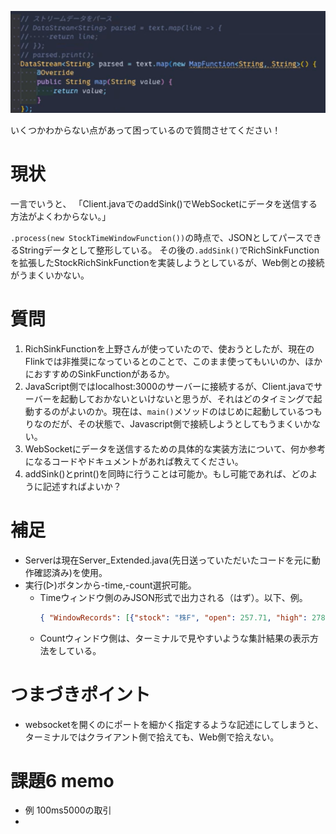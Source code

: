 ![alt text](image.png)

いくつかわからない点があって困っているので質問させてください！

# 現状

一言でいうと、
「Client.javaでのaddSink()でWebSocketにデータを送信する方法がよくわからない。」

`.process(new StockTimeWindowFunction())`の時点で、JSONとしてパースできるStringデータとして整形している。
その後の`.addSink()`でRichSinkFunctionを拡張したStockRichSinkFunctionを実装しようとしているが、Web側との接続がうまくいかない。

# 質問

1. RichSinkFunctionを上野さんが使っていたので、使おうとしたが、現在のFlinkでは非推奨になっているとのことで、このまま使ってもいいのか、ほかにおすすめのSinkFunctionがあるか。
2. JavaScript側ではlocalhost:3000のサーバーに接続するが、Client.javaでサーバーを起動しておかないといけないと思うが、それはどのタイミングで起動するのがよいのか。現在は、`main()`メソッドのはじめに起動しているつもりなのだが、その状態で、Javascript側で接続しようとしてもうまくいかない。
3. WebSocketにデータを送信するための具体的な実装方法について、何か参考になるコードやドキュメントがあれば教えてください。
4. addSink()とprint()を同時に行うことは可能か。もし可能であれば、どのように記述すればよいか？

# 補足

- Serverは現在Server_Extended.java(先日送っていただいたコードを元に動作確認済み)を使用。
- 実行(▷)ボタンから-time,-count選択可能。
  - Timeウィンドウ側のみJSON形式で出力される（はず）。以下、例。
      ```json
      { "WindowRecords": [{"stock": "株F", "open": 257.71, "high": 278.06, "low": 238.07, "close": 277.08, "timestamp": 16:43:54.68},{"stock": "株U", "open": 251.02, "high": 265.39, "low": 185.46, "close": 192.27, "timestamp": 16:43:55.18},{"stock": "株E", "open": 66.9, "high": 84.61, "low": 60.77, "close": 62.5, "timestamp": 16:43:55.68}],"AggregateRecords": [{"stock": "株F", "Ave": 277.08, "Max": 277.08, "Min": 277.08, "Std": 0.00},{"stock": "株E", "Ave": 62.50, "Max": 62.50, "Min": 62.50, "Std": 0.00},{"stock": "株U", "Ave": 192.27, "Max": 192.27, "Min": 192.27, "Std": 0.00}]}
      ```
  - Countウィンドウ側は、ターミナルで見やすいような集計結果の表示方法をしている。

# つまづきポイント

- websocketを開くのにポートを細かく指定するような記述にしてしまうと、ターミナルではクライアント側で拾えても、Web側で拾えない。

# 課題6 memo

- 例 100ms5000の取引
- 
